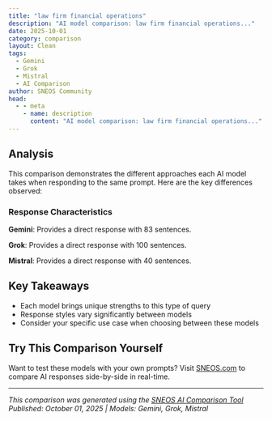 ```yaml
---
title: "law firm financial operations"
description: "AI model comparison: law firm financial operations..."
date: 2025-10-01
category: comparison
layout: Clean
tags:
  - Gemini
  - Grok
  - Mistral
  - AI Comparison
author: SNEOS Community
head:
  - - meta
    - name: description
      content: "AI model comparison: law firm financial operations..."
---
```


<ChatComparison
  title="law firm financial operations"
  prompt="law firm financial operations"
  :responses='{
    "Gemini": "Financial operations within a law firm are critical to its success and involve a multifaceted approach. Here\u0027s a breakdown of the key aspects:\n\n**1. Revenue Generation \u0026 Billing:**\n\n*   **Time Tracking:** Accurately tracking billable hours is essential. Software like Clio, TimeSolv, and MyCase are commonly used.\n*   **Billable Hour Goals:** Setting and monitoring billable hour goals for each attorney.\n*   **Billing Rates:** Establishing appropriate billing rates based on experience, expertise, and market rates.\n*   **Billing Cycles:** Defining billing cycles (e.g., monthly, bi-weekly) and adhering to a consistent schedule.\n*   **Invoice Preparation:** Creating clear, detailed, and accurate invoices that comply with legal and ethical requirements.\n*   **Invoice Delivery:** Delivering invoices promptly and efficiently (electronically preferred).\n*   **Billing Policies:** Having clear billing policies communicated to clients upfront (e.g., retainers, payment terms, late fees).\n*   **Contingency Fees:** Managing contingency fee cases, including expense tracking and accurate disbursement calculations.\n*   **Alternative Fee Arrangements (AFAs):** Developing and implementing AFAs such as fixed fees, capped fees, and value-based billing. Requires careful cost analysis and project management.\n*   **Monitoring Work in Progress (WIP):** Regularly reviewing WIP to identify and address potential billing issues or delays.\n\n**2. Accounts Receivable Management:**\n\n*   **Payment Processing:** Accepting various payment methods (e.g., credit cards, online payments, checks).\n*   **Invoice Follow-Up:** Proactively following up on overdue invoices.\n*   **Collection Policies:** Implementing clear collection policies and procedures.\n*   **Aging Analysis:** Regularly analyzing accounts receivable aging to identify and address delinquent accounts.\n*   **Write-Offs:** Establishing policies for writing off uncollectible accounts.\n\n**3. Expense Management:**\n\n*   **Expense Tracking:** Accurately tracking all expenses, including salaries, rent, utilities, marketing, technology, and professional development.\n*   **Expense Reimbursement:** Establishing clear policies for attorney and staff expense reimbursement.\n*   **Cost Allocation:** Allocating costs to specific cases or practice areas for accurate profitability analysis.\n*   **Vendor Management:** Negotiating favorable terms with vendors and managing vendor relationships.\n*   **Travel \u0026 Entertainment (T\u0026E) Policies:** Developing and enforcing clear T\u0026E policies to control costs.\n\n**4. Financial Planning \u0026 Budgeting:**\n\n*   **Budgeting:** Creating an annual budget that aligns with the firm\u0027s strategic goals.\n*   **Forecasting:** Developing financial forecasts to project future revenue and expenses.\n*   **Key Performance Indicators (KPIs):** Tracking KPIs such as revenue per attorney, profit margin, and client acquisition cost.\n*   **Financial Analysis:** Regularly analyzing financial performance and identifying areas for improvement.\n*   **Cash Flow Management:** Monitoring cash flow to ensure the firm has sufficient funds to meet its obligations.\n*   **Capital Investments:** Planning for and managing capital investments such as technology upgrades and office renovations.\n\n**5. Trust Accounting:**\n\n*   **Compliance:** Adhering to strict rules and regulations regarding trust accounting (e.g., maintaining separate accounts, accurate record-keeping, timely disbursements).\n*   **Reconciliation:** Regularly reconciling trust accounts to ensure accuracy.\n*   **Audit Trails:** Maintaining clear audit trails for all trust account transactions.\n*   **Software:** Using specialized trust accounting software to ensure compliance.\n\n**6. Reporting \u0026 Compliance:**\n\n*   **Financial Reporting:** Preparing accurate and timely financial reports for management and partners.\n*   **Tax Compliance:** Complying with all federal, state, and local tax laws.\n*   **Audits:** Undergoing regular audits to ensure financial integrity and compliance.\n\n**7. Firm Structure Considerations:**\n\n*   **Partnership vs. Corporation:** Choosing the appropriate legal structure (e.g., partnership, professional corporation) based on tax and liability considerations.\n*   **Partner Compensation:** Developing a fair and transparent partner compensation system.\n*   **Profit Sharing:** Implementing a profit-sharing plan that aligns with the firm\u0027s goals.\n\n**8. Technology \u0026 Software:**\n\n*   **Practice Management Software:** Implementing a robust practice management system that integrates billing, time tracking, accounting, and other key functions.\n*   **Accounting Software:** Using accounting software such as QuickBooks or Xero.\n*   **Document Management System:** Implementing a document management system to improve efficiency and reduce costs.\n\n**Key Roles in Financial Operations:**\n\n*   **Managing Partner:** Oversees the firm\u0027s overall financial performance.\n*   **Chief Financial Officer (CFO) or Controller:** Manages the firm\u0027s financial operations and provides strategic financial advice.\n*   **Accounting Staff:** Handles day-to-day accounting tasks such as billing, accounts payable, and accounts receivable.\n*   **Legal Assistants/Paralegals:** Often responsible for time tracking and invoice preparation.\n*   **Bookkeeper:** Records day-to-day financial transactions.\n\n**Challenges in Law Firm Financial Operations:**\n\n*   **Collecting Payments:** Difficulties in collecting payments from clients.\n*   **Managing Cash Flow:** Maintaining consistent cash flow, especially for firms with contingency fee cases.\n*   **Controlling Expenses:** Managing expenses effectively while maintaining quality service.\n*   **Staying Compliant:** Keeping up with changing regulations and ethical requirements.\n*   **Technology Adoption:** Implementing and integrating new technologies effectively.\n*   **Data Security:** Protecting sensitive client and financial data.\n*   **Profitability Analysis:** Accurately analyzing profitability by practice area and client.\n*   **Competition:** The pressure to maintain competitive rates and offer AFAs.\n\n**Best Practices:**\n\n*   **Develop a strong financial team:** Hire experienced and qualified professionals to manage the firm\u0027s finances.\n*   **Implement robust internal controls:** Establish clear policies and procedures to prevent fraud and errors.\n*   **Automate processes:** Automate repetitive tasks to improve efficiency and reduce costs.\n*   **Monitor financial performance regularly:** Track KPIs and analyze financial performance to identify areas for improvement.\n*   **Seek professional advice:** Consult with accountants, financial advisors, and other experts to ensure the firm is making sound financial decisions.\n*   **Invest in technology:** Invest in the right technology to improve efficiency, reduce costs, and enhance client service.\n*   **Communicate effectively:** Communicate financial information to partners and staff in a clear and timely manner.\n*   **Focus on client value:** Deliver exceptional value to clients to justify billing rates and build strong relationships.\n\nBy focusing on these key areas and adopting best practices, law firms can improve their financial performance and achieve long-term success.\n",
    "Grok": "Running the financial operations of a law firm requires a combination of strategic planning, meticulous record-keeping, and compliance with legal and ethical standards. Law firms operate as businesses, but their financial management is often unique due to the nature of legal services, client trust accounts, and regulatory requirements. Below is an overview of key aspects of law firm financial operations:\n\n---\n\n### 1. **Revenue Streams**\nLaw firms generate revenue through various billing models, including:\n- **Hourly Billing**: Charging clients based on the time spent on a case or matter (e.g., $300 per hour).\n- **Flat Fees**: A fixed rate for specific services (e.g., $2,000 for drafting a will).\n- **Contingency Fees**: Payment only upon a successful outcome, typically a percentage of the settlement or award (common in personal injury cases).\n- **Retainers**: Upfront payments held in trust or as an advance on services.\n- **Subscription or Recurring Fees**: Fixed monthly fees for ongoing legal services (common for corporate clients).\n\nUnderstanding and optimizing the mix of these revenue streams is critical for financial stability.\n\n---\n\n### 2. **Client Trust Accounts (IOLTA)**\nLaw firms often manage client funds through Interest on Lawyer Trust Accounts (IOLTA). These accounts hold client money for retainers, settlements, or other purposes. Key considerations include:\n- **Ethical Compliance**: Strict rules govern trust accounts to prevent commingling of firm and client funds. Misuse can lead to disciplinary actions or disbarment.\n- **Accurate Record-Keeping**: Detailed records must be maintained to track every transaction.\n- **Banking Rules**: Funds must be held in separate, interest-bearing accounts, with interest often directed to state bar programs for legal aid (depending on jurisdiction).\n\n---\n\n### 3. **Expense Management**\nLaw firms face a variety of operating expenses, including:\n- **Salaries and Benefits**: Compensation for attorneys, paralegals, and support staff often represents the largest expense.\n- **Office Costs**: Rent, utilities, and office supplies.\n- **Technology**: Software for case management, billing, and document management (e.g., Clio, PracticePanther).\n- **Marketing and Business Development**: Advertising, website maintenance, and client acquisition costs.\n- **Professional Fees**: Malpractice insurance, bar association dues, and continuing legal education (CLE).\n- **Litigation Costs**: Court fees, expert witnesses, and other case-related expenses (often billed to clients).\n\nEffective cost control and budgeting are essential to maintain profitability.\n\n---\n\n### 4. **Billing and Accounts Receivable**\nTimely and accurate billing is crucial for cash flow. Challenges include:\n- **Invoice Accuracy**: Ensuring time tracking and expense allocation are correct.\n- **Collections**: Following up on unpaid invoices without damaging client relationships. Many firms face issues with clients delaying or defaulting on payments.\n- **Write-Offs**: Deciding when to write off uncollectible fees as bad debt.\n\nUsing legal billing software can streamline invoicing, track billable hours, and send reminders for overdue payments.\n\n---\n\n### 5. **Financial Reporting and Analysis**\nLaw firms must maintain accurate financial statements to assess performance and make informed decisions. Key reports include:\n- **Profit and Loss Statement (P\u0026L)**: Tracks revenue, expenses, and net income.\n- **Balance Sheet**: Provides a snapshot of assets, liabilities, and equity.\n- **Cash Flow Statement**: Monitors cash inflows and outflows to ensure liquidity.\n- **Key Performance Indicators (KPIs)**:\n  - **Utilization Rate**: Percentage of billable hours worked out of total available hours.\n  - **Realization Rate**: Percentage of billed hours that are actually collected.\n  - **Profit Margin**: Net income as a percentage of revenue.\n\nRegular analysis helps identify trends, inefficiencies, and opportunities for growth.\n\n---\n\n### 6. **Compensation Structure**\nLaw firm compensation models vary based on firm size, structure, and culture:\n- **Partner Compensation**: Often based on a share of profits, billable hours, or client origination.\n- **Associate Compensation**: Typically a base salary with bonuses tied to performance or billable hours.\n- **Staff Compensation**: Fixed salaries or hourly wages for paralegals, secretaries, and administrative staff.\n\nBalancing compensation to reward performance while maintaining firm profitability is a key challenge.\n\n---\n\n### 7. **Tax Compliance and Planning**\nLaw firms must adhere to federal, state, and local tax laws. Key considerations include:\n- **Entity Structure**: Law firms may operate as sole proprietorships, partnerships, LLCs, or professional corporations, each with different tax implications.\n- **Payroll Taxes**: Managing withholdings for employees.\n- **Self-Employment Taxes**: Relevant for solo practitioners and partners.\n- **Deductions**: Maximizing deductions for business expenses, such as office costs and professional development.\n\nWorking with a CPA or tax professional specializing in law firms can optimize tax strategies.\n\n---\n\n### 8. **Cash Flow Management**\nMaintaining positive cash flow is critical, especially for smaller firms or during slow periods. Strategies include:\n- **Retainer Policies**: Requiring upfront payments to secure cash flow.\n- **Expense Timing**: Aligning expense payments with revenue cycles.\n- **Reserve Funds**: Maintaining a financial cushion for unexpected downturns or slow billing periods.\n\n---\n\n### 9. **Technology and Automation**\nModern law firms rely on technology to improve financial operations:\n- **Practice Management Software**: Tools like Clio, MyCase, or Bill4Time integrate billing, time tracking, and financial reporting.\n- **Accounting Software**: QuickBooks or Xero can handle general ledger, payroll, and expense tracking.\n- **Payment Processing**: Offering online payment options (e.g., credit card payments) to expedite collections.\n\nAutomation reduces errors, saves time, and improves client satisfaction with transparent billing.\n\n---\n\n### 10. **Regulatory and Ethical Compliance**\nFinancial operations must align with legal and ethical standards, such as:\n- **ABA Model Rules of Professional Conduct**: Guidelines on fee structures, client funds, and billing practices (e.g., fees must be reasonable).\n- **State Bar Rules**: Specific regulations on trust accounts, advertising, and client communications.\n- **Data Security**: Protecting financial and client data under laws like GDPR (if applicable) or state data privacy laws.\n\nNon-compliance can result in penalties, lawsuits, or loss of license.\n\n---\n\n### 11. **Financial Challenges for Law Firms**\n- **Seasonal Fluctuations**: Some practice areas (e.g., tax law) may have busy and slow periods, impacting cash flow.\n- **High Overhead**: Large fixed costs (rent, salaries) can strain finances, especially for new or small firms.\n- **Client Payment Delays**: Late payments or non-payments can disrupt operations.\n- **Competition**: Pressure to lower fees due to market saturation or client expectations.\n\n---\n\n### Best Practices for Financial Operations\n1. **Hire Experts**: Employ a skilled bookkeeper, accountant, or financial advisor familiar with law firm operations.\n2. **Implement Strong Internal Controls**: Prevent fraud or errors with checks and balances (e.g., dual approvals for expenditures).\n3. **Regular Audits**: Conduct internal or external audits of trust accounts and financial records.\n4. **Transparent Billing**: Communicate fees and payment terms clearly to clients to avoid disputes.\n5. **Plan for Growth**: Reinvest profits into technology, marketing, or hiring to scale the firm sustainably.\n\n---\n\nBy focusing on these areas, law firms can ensure financial stability, compliance, and long-term profitability. If you have a specific aspect of law firm financial operations you\u0027d like to dive deeper into (e.g., trust account management or billing software recommendations), let me know!",
    "Mistral": "Law firm financial operations involve managing the financial aspects of a legal practice to ensure profitability, compliance, and efficient use of resources. Here are some key areas of law firm financial operations:\n\n1. **Revenue Management:**\n   - **Timekeeping:** Accurately tracking billable hours using legal practice management software.\n   - **Billing:** Generating invoices, managing billing cycles, and following up on accounts receivable.\n   - **Collection:** Ensuring timely payment of invoices and managing past-due accounts.\n\n2. **Expense Management:**\n   - **Overhead Costs:** Managing expenses related to office rent, utilities, insurance, and other operational costs.\n   - **Vendor Management:** Negotiating contracts, paying invoices, and maintaining relationships with suppliers and service providers.\n\n3. **Cash Flow Management:**\n   - **Budgeting:** Creating and maintaining a budget to plan for future expenses and revenues.\n   - **Forecasting:** Predicting future financial trends to make informed business decisions.\n   - **Cash Flow Analysis:** Monitoring the inflow and outflow of cash to ensure liquidity.\n\n4. **Trust Accounting:**\n   - **Client Funds:** Managing client funds held in trust, ensuring compliance with ethical rules and regulations.\n   - **IOLTA Accounts:** Managing Interest on Lawyers Trust Accounts (IOLTA) and ensuring proper record-keeping.\n\n5. **Financial Reporting:**\n   - **Profit and Loss Statements:** Regularly generating P\u0026L statements to assess financial performance.\n   - **Balance Sheets:** Preparing balance sheets to understand the firm\u0027s financial position.\n   - **Cash Flow Statements:** Monitoring cash flow to ensure the firm can meet its financial obligations.\n\n6. **Tax Compliance:**\n   - **Filing Tax Returns:** Ensuring timely and accurate filing of federal, state, and local tax returns.\n   - **Payroll Taxes:** Managing payroll taxes and ensuring compliance with employment tax laws.\n\n7. **Payroll Management:**\n   - **Employee Compensation:** Managing salaries, bonuses, and other forms of compensation.\n   - **Benefits Administration:** Overseeing health insurance, retirement plans, and other employee benefits.\n\n8. **Risk Management:**\n   - **Insurance:** Ensuring the firm has adequate insurance coverage, including professional liability insurance.\n   - **Compliance:** Adhering to legal and ethical standards, including those set by bar associations and regulatory bodies.\n\n9. **Technology and Software:**\n   - **Legal Practice Management Software:** Utilizing software to streamline billing, timekeeping, and case management.\n   - **Accounting Software:** Using accounting tools to manage financial records and generate reports.\n\n10. **Client Intake and Matter Management:**\n    - **Client Agreements:** Drafting and managing client engagement letters and fee agreements.\n    - **Matter Budgeting:** Estimating and managing costs associated with specific legal matters.\n\n11. **Performance Metrics:**\n    - **Utilization Rates:** Tracking the percentage of billable hours worked by attorneys.\n    - **Realization Rates:** Measuring the percentage of billed hours that are actually collected.\n    - **Profitability Analysis:** Assessing the profitability of different practice areas, clients, or matters.\n\nEffective financial operations are crucial for the sustainability and growth of a law firm. By implementing robust financial management practices, law firms can ensure they are well-positioned to serve their clients effectively while maintaining financial health."
  }'
  published-date="21:54"
/>

## Analysis

This comparison demonstrates the different approaches each AI model takes when responding to the same prompt. Here are the key differences observed:

### Response Characteristics

**Gemini**: Provides a direct response with 83 sentences. 

**Grok**: Provides a direct response with 100 sentences. 

**Mistral**: Provides a direct response with 40 sentences. 

## Key Takeaways

- Each model brings unique strengths to this type of query
- Response styles vary significantly between models
- Consider your specific use case when choosing between these models

## Try This Comparison Yourself

Want to test these models with your own prompts? Visit [SNEOS.com](https://sneos.com) to compare AI responses side-by-side in real-time.

---

*This comparison was generated using the [SNEOS AI Comparison Tool](https://sneos.com)*
*Published: October 01, 2025 | Models: Gemini, Grok, Mistral*
